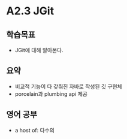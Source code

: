 # A2.3 JGit

## 학습목표
- JGit에 대해 알아본다.

## 요약
- 비교적 기능이 다 갖춰진 자바로 작성된 깃 구현체
- porcelain과 plumbing api 제공

## 영어 공부
- a host of: 다수의
